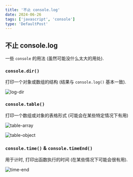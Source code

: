 ```yaml
---
title: '不止 console.log'
date: 2024-06-26
tags: ['javascript', 'console']
type: 'DefaultPost'
---
```


## 不止 console.log

一些 `console` 的用法 (虽然可能没什么太大的用处).

### `console.dir()`

打印一个对象或数组的结构 (结果与 `console.log()` 基本一致).

![log-dir](https://cdn.jsdelivr.net/gh/Viskeyy/uPic@master/uPic/0626-inuqGZ.jpg)

### `console.table()`

打印一个数组或对象的表格形式 (可能会在某些特定情况下有用)

![table-array](https://cdn.jsdelivr.net/gh/Viskeyy/uPic@master/uPic/0626-HrgqGs.jpg)

![table-object](https://cdn.jsdelivr.net/gh/Viskeyy/uPic@master/uPic/0626-RHEnYP.jpg)

### `console.time()` & `console.timeEnd()`

用于计时, 打印出函数执行的时间 (在某些情况下可能会很有用).

![time-end](https://cdn.jsdelivr.net/gh/Viskeyy/uPic@master/uPic/0626-HQikyz.jpg)
